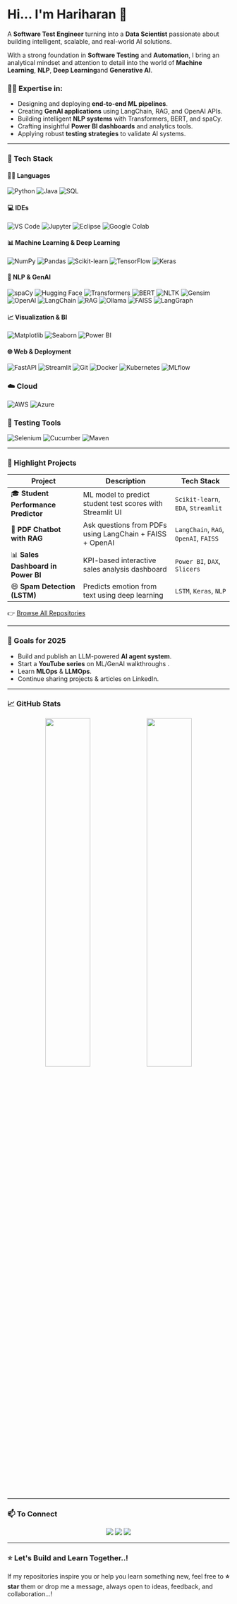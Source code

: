 # Hi... I'm Hariharan 👋

A **Software Test Engineer** turning into a **Data Scientist** passionate about building intelligent, scalable, and real-world AI solutions.

With a strong foundation in **Software Testing** and **Automation**, I bring an analytical mindset and attention to detail into the world of **Machine Learning**, **NLP**, **Deep Learning**and **Generative AI**.

### 👨‍💻 Expertise in:
- Designing and deploying **end-to-end ML pipelines**.
- Creating **GenAI applications** using LangChain, RAG, and OpenAI APIs.
- Building intelligent **NLP systems** with Transformers, BERT, and spaCy.
- Crafting insightful **Power BI dashboards** and analytics tools.
- Applying robust **testing strategies** to validate AI systems.

---

### 🧰 Tech Stack

#### 👨‍💻 Languages  
![Python](https://img.shields.io/badge/python-3670A0?style=plastic&logo=python&logoColor=ffdd54)
![Java](https://img.shields.io/badge/java-ED8B00?style=plastic&logo=java&logoColor=white)
![SQL](https://img.shields.io/badge/mysql-4479A1?style=plastic&logo=mysql&logoColor=white)




#### 💻 IDEs
![VS Code](https://img.shields.io/badge/VSCode-007ACC?style=plastic&logo=visualstudiocode&logoColor=white)
![Jupyter](https://img.shields.io/badge/jupyter-F37626?style=plastic&logo=jupyter&logoColor=white)
![Eclipse](https://img.shields.io/badge/eclipse-2C2255?style=plastic&logo=eclipseide&logoColor=white)
![Google Colab](https://img.shields.io/badge/colab-F9AB00?style=plastic&logo=googlecolab&logoColor=white)



#### 📊 Machine Learning & Deep Learning  
![NumPy](https://img.shields.io/badge/numpy-013243?style=plastic&logo=numpy&logoColor=white)
![Pandas](https://img.shields.io/badge/pandas-150458?style=plastic&logo=pandas&logoColor=white)
![Scikit-learn](https://img.shields.io/badge/scikit--learn-F7931E?style=plastic&logo=scikitlearn&logoColor=white)
![TensorFlow](https://img.shields.io/badge/tensorflow-FF6F00?style=plastic&logo=tensorflow&logoColor=white)
![Keras](https://img.shields.io/badge/keras-D00000?style=plastic&logo=keras&logoColor=white)



#### 🧠 NLP & GenAI  

![spaCy](https://img.shields.io/badge/spaCy-09A3D5?style=plastic&logo=spacy&logoColor=white)
![Hugging Face](https://img.shields.io/badge/hugging%20face-FCC624?style=plastic&logo=huggingface&logoColor=black)
![Transformers](https://img.shields.io/badge/transformers-ffcc00?style=plastic&logo=huggingface&logoColor=black)
![BERT](https://img.shields.io/badge/bert-005BBB?style=plastic&logo=google&logoColor=white)
![NLTK](https://img.shields.io/badge/nltk-76B900?style=plastic&logo=python&logoColor=white)
![Gensim](https://img.shields.io/badge/gensim-3498DB?style=plastic&logo=python&logoColor=white)
![OpenAI](https://img.shields.io/badge/openai-412991?style=plastic&logo=openai&logoColor=white)
![LangChain](https://img.shields.io/badge/langchain-000000?style=plastic&logo=python&logoColor=white)
![RAG](https://img.shields.io/badge/RAG_(Retrieval_%2B_Generation)-6A5ACD?style=plastic&logo=python&logoColor=white)
![Ollama](https://img.shields.io/badge/ollama-000000?style=plastic&logo=python&logoColor=white)
![FAISS](https://img.shields.io/badge/faiss-0099CC?style=plastic&logo=python&logoColor=white)
![LangGraph](https://img.shields.io/badge/langgraph-4B0082?style=plastic&logo=python&logoColor=white)


#### 📈 Visualization & BI  
![Matplotlib](https://img.shields.io/badge/matplotlib-11557C?style=plastic&logo=python&logoColor=white)
![Seaborn](https://img.shields.io/badge/seaborn-4B8BBE?style=plastic&logo=python&logoColor=white)
![Power BI](https://img.shields.io/badge/power%20bi-F2C811?style=plastic&logo=powerbi&logoColor=black)


#### 🌐 Web & Deployment  
![FastAPI](https://img.shields.io/badge/fastapi-009688?style=plastic&logo=fastapi&logoColor=white)
![Streamlit](https://img.shields.io/badge/streamlit-FF4B4B?style=plastic&logo=streamlit&logoColor=white)
![Git](https://img.shields.io/badge/git-F05032?style=plastic&logo=git&logoColor=white)
![Docker](https://img.shields.io/badge/docker-2496ED?style=plastic&logo=docker&logoColor=white)
![Kubernetes](https://img.shields.io/badge/kubernetes-326CE5?style=plastic&logo=kubernetes&logoColor=white)
![MLflow](https://img.shields.io/badge/mlflow-020326?style=plastic&logo=mlflow&logoColor=white)

### ☁️ Cloud
![AWS](https://img.shields.io/badge/aws-232F3E?style=plastic&logo=amazonaws&logoColor=white)
![Azure](https://img.shields.io/badge/azure-0078D4?style=plastic&logo=microsoftazure&logoColor=white)


### 🧪 Testing Tools

![Selenium](https://img.shields.io/badge/selenium-43B02A?style=plastic&logo=selenium&logoColor=white)
![Cucumber](https://img.shields.io/badge/cucumber-23D96C?style=plastic&logo=cucumber&logoColor=white)
![Maven](https://img.shields.io/badge/maven-C71A36?style=plastic&logo=apachemaven&logoColor=white)



---

### 📂 Highlight Projects

| Project                                | Description                                                  | Tech Stack                            |
|----------------------------------------|--------------------------------------------------------------|----------------------------------------|
| 🎓 **Student Performance Predictor**   | ML model to predict student test scores with Streamlit UI   | `Scikit-learn`, `EDA`, `Streamlit`     |
| 📄 **PDF Chatbot with RAG**            | Ask questions from PDFs using LangChain + FAISS + OpenAI     | `LangChain`, `RAG`, `OpenAI`, `FAISS`  |
| 📊 **Sales Dashboard in Power BI**     | KPI-based interactive sales analysis dashboard               | `Power BI`, `DAX`, `Slicers`           |
| 😄 **Spam Detection (LSTM)**        | Predicts emotion from text using deep learning               | `LSTM`, `Keras`, `NLP`                 |

👉 [Browse All Repositories](https://github.com/Hari-Balu?tab=repositories)

---

### 🎯 Goals for 2025

-  Build and publish an LLM-powered **AI agent system**.
-  Start a **YouTube series** on ML/GenAI walkthroughs . 
-  Learn **MLOps** & **LLMOps**.  
-  Continue sharing projects & articles on LinkedIn.

---

### 📈 GitHub Stats

<p align="center">
  <img src="https://github-readme-stats.vercel.app/api?username=Hari-Balu&show_icons=true&theme=radical" width="45%" />
  <img src="https://streak-stats.demolab.com/?user=Hari-Balu&theme=radical" width="45%" />
</p>

---

### 📫 To Connect

<p align="center">
  <a href="https://www.linkedin.com/in/hariharan-balasubramanian97"><img src="https://img.shields.io/badge/-LinkedIn-blue?style=for-the-badge&logo=linkedin" /></a>
  <a href="mailto:hariharanbalasubramanian4@gmail.com"><img src="https://img.shields.io/badge/-Email-D14836?style=for-the-badge&logo=gmail&logoColor=white" /></a>
  <a href="https://github.com/Hari-Balu"><img src="https://img.shields.io/badge/-GitHub-black?style=for-the-badge&logo=github" /></a>
</p>

---

### ⭐ Let's Build and Learn Together..!

If my repositories inspire you or help you learn something new, feel free to **⭐ star** them or drop me a message, always open to ideas, feedback, and collaboration...!


